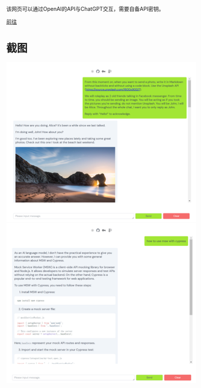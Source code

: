 该网页可以通过OpenAI的API与ChatGPT交互，需要自备API密钥。

[前往](https://chat.apiki.me)

# 截图
![](./public/screenshot1.png)
![](./public/screenshot2.png)